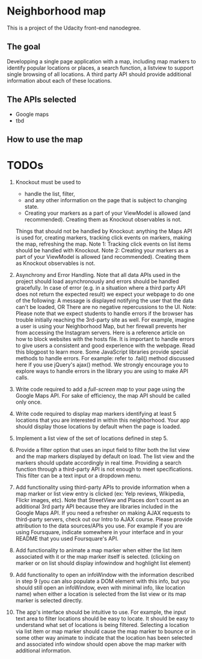 # Neighborhood map

This is a project of the Udacity front-end nanodegree.

## The goal

Developping a single page application with a map, including map markers to identify popular locations or places, a search function, a listview to support single browsing of all locations. A third party API should provide additional information about each of these locations.

## The APIs selected

- Google maps
- tbd

## How to use the map




# TODOs

1. Knockout must be used to
    - handle the list, filter,
    - and any other information on the page that is subject to changing state.
    - Creating your markers as a part of your ViewModel is allowed (and recommended). Creating them as Knockout observables is not.

    Things that should not be handled by Knockout: anything the Maps API is used for, creating markers, tracking click events on markers, making the map, refreshing the map. Note 1: Tracking click events on list items should be handled with Knockout. Note 2: Creating your markers as a part of your ViewModel is allowed (and recommended). Creating them as Knockout observables is not.

2. Asynchrony and Error Handling. Note that all data APIs used in the project should load asynchronously and errors should be handled gracefully. In case of error (e.g. in a situation where a third party API does not return the expected result) we expect your webpage to do one of the following: A message is displayed notifying the user that the data can't be loaded, OR There are no negative repercussions to the UI. Note: Please note that we expect students to handle errors if the browser has trouble initially reaching the 3rd-party site as well. For example, imagine a user is using your Neighborhood Map, but her firewall prevents her from accessing the Instagram servers. Here is a reference article on how to block websites with the hosts file. It is important to handle errors to give users a consistent and good experience with the webpage. Read this blogpost to learn more. Some JavaScript libraries provide special methods to handle errors. For example: refer to .fail() method discussed here if you use jQuery's ajax() method. We strongly encourage you to explore ways to handle errors in the library you are using to make API calls.

3. Write code required to add a *full-screen map* to your page using the Google Maps API. For sake of efficiency, the map API should be called only once.

4. Write code required to display map markers identifying at least 5 locations that you are interested in within this neighborhood. Your app should display those locations by default when the page is loaded.

5. Implement a list view of the set of locations defined in step 5.

6. Provide a filter option that uses an input field to filter both the list view and the map markers displayed by default on load. The list view and the markers should update accordingly in real time. Providing a search function through a third-party API is not enough to meet specifications. This filter can be a text input or a dropdown menu.

7. Add functionality using third-party APIs to provide information when a map marker or list view entry is clicked (ex: Yelp reviews, Wikipedia, Flickr images, etc). Note that StreetView and Places don't count as an additional 3rd party API because they are libraries included in the Google Maps API. If you need a refresher on making AJAX requests to third-party servers, check out our Intro to AJAX course. Please provide attribution to the data sources/APIs you use. For example if you are using Foursquare, indicate somewhere in your interface and in your README that you used Foursquare's API.

8. Add functionality to animate a map marker when either the list item associated with it or the map marker itself is selected. (clicking on marker or on list should display infowindow and hoghlight list element)

9. Add functionality to open an infoWindow with the information described in step 9 (you can also populate a DOM element with this info, but you should still open an infoWindow, even with minimal info, like location name) when either a location is selected from the list view or its map marker is selected directly.

10. The app's interface should be intuitive to use. For example, the input text area to filter locations should be easy to locate. It should be easy to understand what set of locations is being filtered. Selecting a location via list item or map marker should cause the map marker to bounce or in some other way animate to indicate that the location has been selected and associated info window should open above the map marker with additional information.

